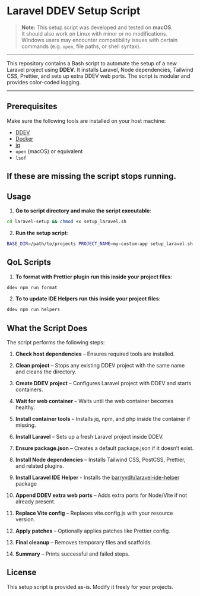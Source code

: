 # Laravel DDEV Setup Script

> **Note:** This setup script was developed and tested on **macOS**.  
> It should also work on Linux with minor or no modifications.  
> Windows users may encounter compatibility issues with certain commands (e.g. `open`, file paths, or shell syntax).

---

This repository contains a Bash script to automate the setup of a new Laravel project using **DDEV**. It installs Laravel, Node dependencies, Tailwind CSS, Prettier, and sets up extra DDEV web ports. The script is modular and provides color-coded logging.

---

## Prerequisites

Make sure the following tools are installed on your host machine:

- [DDEV](https://ddev.com/)
- [Docker](https://www.docker.com/)
- [jq](https://stedolan.github.io/jq/)
- `open` (macOS) or equivalent
- `lsof`

If these are missing the script stops running.
---

## Usage

1. **Go to script directory and make the script executable**:

```bash
cd laravel-setup && chmod +x setup_laravel.sh
```

2. **Run the setup script**:

```bash
BASE_DIR=/path/to/projects PROJECT_NAME=my-custom-app setup_laravel.sh
```

## QoL Scripts

1. **To format with Prettier plugin run this inside your project files**:

```bash
ddev npm run format
```

2. **To to update IDE Helpers run this inside your project files**:

```bash
ddev npm run helpers
```


What the Script Does
--------------------

The script performs the following steps:

1.  **Check host dependencies** – Ensures required tools are installed.
    
2.  **Clean project** – Stops any existing DDEV project with the same name and cleans the directory.
    
3.  **Create DDEV project** – Configures Laravel project with DDEV and starts containers.
    
4.  **Wait for web container** – Waits until the web container becomes healthy.
    
5.  **Install container tools** – Installs jq, npm, and php inside the container if missing.
    
6.  **Install Laravel** – Sets up a fresh Laravel project inside DDEV.
    
7.  **Ensure package.json** – Creates a default package.json if it doesn’t exist.
    
8.  **Install Node dependencies** – Installs Tailwind CSS, PostCSS, Prettier, and related plugins.

9. **Install Laravel IDE Helper** - Installs the [barryvdh/laravel-ide-helper](https://github.com/barryvdh/laravel-ide-helper) package
    
9.  **Append DDEV extra web ports** – Adds extra ports for Node/Vite if not already present.
    
10.  **Replace Vite config** – Replaces vite.config.js with your resource version.
    
11.  **Apply patches** – Optionally applies patches like Prettier config.
    
12.  **Final cleanup** – Removes temporary files and scaffolds.
    
13.  **Summary** – Prints successful and failed steps.

License
-------

This setup script is provided as-is. Modify it freely for your projects.
